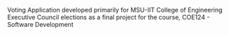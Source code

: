 Voting Application developed primarily for MSU-IIT College of Engineering Executive Council elections as a final project for the course, COE124 - Software Development
